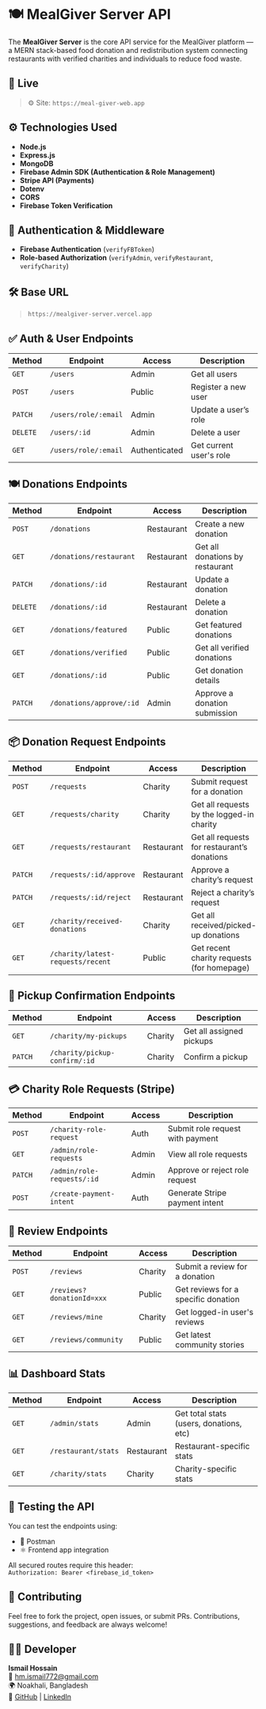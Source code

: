 # 🍽️ MealGiver Server API

The **MealGiver Server** is the core API service for the MealGiver platform — a MERN stack-based food donation and redistribution system connecting restaurants with verified charities and individuals to reduce food waste.



## 🔗 Live

> ⚙️ Site: `https://meal-giver-web.app`





## ⚙️ Technologies Used

- **Node.js**
- **Express.js**
- **MongoDB**
- **Firebase Admin SDK (Authentication & Role Management)**
- **Stripe API (Payments)**
- **Dotenv**
- **CORS**
- **Firebase Token Verification**






## 🔐 Authentication & Middleware

- **Firebase Authentication** (`verifyFBToken`)
- **Role-based Authorization** (`verifyAdmin`, `verifyRestaurant`, `verifyCharity`)





## 🛠️ Base URL

> `https://mealgiver-server.vercel.app`



## ✅ Auth & User Endpoints

| Method   | Endpoint             | Access        | Description                |
| -------- | -------------------- | ------------- | -------------------------- |
| `GET`    | `/users`             | Admin         | Get all users              |
| `POST`   | `/users`             | Public        | Register a new user        |
| `PATCH`  | `/users/role/:email` | Admin         | Update a user’s role       |
| `DELETE` | `/users/:id`         | Admin         | Delete a user              |
| `GET`    | `/users/role/:email` | Authenticated | Get current user's role    |



## 🍽️ Donations Endpoints

| Method   | Endpoint                 | Access     | Description                        |
| -------- | ------------------------ | ---------- | ---------------------------------- |
| `POST`   | `/donations`             | Restaurant | Create a new donation              |
| `GET`    | `/donations/restaurant`  | Restaurant | Get all donations by restaurant    |
| `PATCH`  | `/donations/:id`         | Restaurant | Update a donation                  |
| `DELETE` | `/donations/:id`         | Restaurant | Delete a donation                  |
| `GET`    | `/donations/featured`    | Public     | Get featured donations             |
| `GET`    | `/donations/verified`    | Public     | Get all verified donations         |
| `GET`    | `/donations/:id`         | Public     | Get donation details               |
| `PATCH`  | `/donations/approve/:id` | Admin      | Approve a donation submission      |



## 📦 Donation Request Endpoints

| Method  | Endpoint                          | Access     | Description                                  |
| ------- | --------------------------------- | ---------- | -------------------------------------------- |
| `POST`  | `/requests`                       | Charity    | Submit request for a donation                |
| `GET`   | `/requests/charity`               | Charity    | Get all requests by the logged-in charity    |
| `GET`   | `/requests/restaurant`            | Restaurant | Get all requests for restaurant’s donations  |
| `PATCH` | `/requests/:id/approve`           | Restaurant | Approve a charity’s request                  |
| `PATCH` | `/requests/:id/reject`            | Restaurant | Reject a charity’s request                   |
| `GET`   | `/charity/received-donations`     | Charity    | Get all received/picked-up donations         |
| `GET`   | `/charity/latest-requests/recent` | Public     | Get recent charity requests (for homepage)   |



## 🚚 Pickup Confirmation Endpoints

| Method  | Endpoint                      | Access  | Description              |
| ------- | ----------------------------- | ------- | ------------------------ |
| `GET`   | `/charity/my-pickups`         | Charity | Get all assigned pickups |
| `PATCH` | `/charity/pickup-confirm/:id` | Charity | Confirm a pickup         |



## 💳 Charity Role Requests (Stripe)

| Method  | Endpoint                   | Access | Description                      |
| ------- | -------------------------- | ------ | -------------------------------- |
| `POST`  | `/charity-role-request`    | Auth   | Submit role request with payment |
| `GET`   | `/admin/role-requests`     | Admin  | View all role requests           |
| `PATCH` | `/admin/role-requests/:id` | Admin  | Approve or reject role request   |
| `POST`  | `/create-payment-intent`   | Auth   | Generate Stripe payment intent   |



## 🌟 Review Endpoints

| Method | Endpoint                  | Access  | Description                         |
| ------ | ------------------------- | ------- | ----------------------------------- |
| `POST` | `/reviews`                | Charity | Submit a review for a donation      |
| `GET`  | `/reviews?donationId=xxx` | Public  | Get reviews for a specific donation |
| `GET`  | `/reviews/mine`           | Charity | Get logged-in user's reviews        |
| `GET`  | `/reviews/community`      | Public  | Get latest community stories        |



## 📊 Dashboard Stats

| Method | Endpoint            | Access     | Description                             |
| ------ | ------------------- | ---------- | --------------------------------------- |
| `GET`  | `/admin/stats`      | Admin      | Get total stats (users, donations, etc) |
| `GET`  | `/restaurant/stats` | Restaurant | Restaurant-specific stats               |
| `GET`  | `/charity/stats`    | Charity    | Charity-specific stats                  |



## 🧪 Testing the API

You can test the endpoints using:

- 🧪 Postman  
- ⚛️ Frontend app integration

All secured routes require this header:  
`Authorization: Bearer <firebase_id_token>`



## 🙋 Contributing

Feel free to fork the project, open issues, or submit PRs. Contributions, suggestions, and feedback are always welcome!



## 🧑‍💻 Developer

**Ismail Hossain**  
📧 hm.ismail772@gmail.com  
🌍 Noakhali, Bangladesh  
🔗 [GitHub](https://github.com/ismail-dev-code) | [LinkedIn](https://www.linkedin.com/in/ismail-hossain24)
